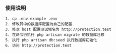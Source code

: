 ### 使用说明
    1. cp .env.example .env
    2. 修改其中的数据库配置为自己的配置
    3. 修改 host 配置测试域名为 http://protection.test 
    4. 在命令行执行 php artisan migrate 的数据库迁移
    5. 执行 php artisan db:seed 执行数据库初始化
    6. 访问 http://protection.test 

